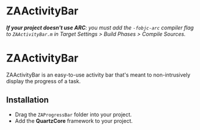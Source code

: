 ZAActivityBar
=============

_**If your project doesn't use ARC**: you must add the `-fobjc-arc` compiler flag to `ZAActivityBar.m` in Target Settings > Build Phases > Compile Sources._

# ZAActivityBar

ZAActivityBar is an easy-to-use activity bar that's meant to non-intrusively display the progress of a task.

## Installation

* Drag the `ZAProgressBar` folder into your project.
* Add the **QuartzCore** framework to your project.